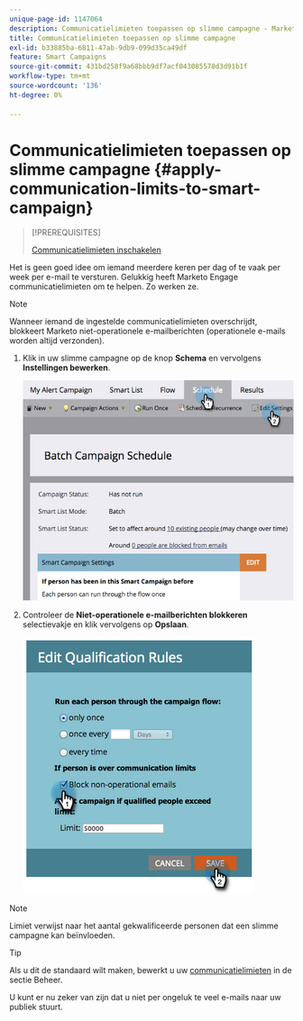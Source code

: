 ```yaml
---
unique-page-id: 1147064
description: Communicatielimieten toepassen op slimme campagne - Marketo Docs - Productdocumentatie
title: Communicatielimieten toepassen op slimme campagne
exl-id: b33885ba-6811-47ab-9db9-099d35ca49df
feature: Smart Campaigns
source-git-commit: 431bd258f9a68bbb9df7acf043085578d3d91b1f
workflow-type: tm+mt
source-wordcount: '136'
ht-degree: 0%

---
```


# Communicatielimieten toepassen op slimme campagne {#apply-communication-limits-to-smart-campaign}

>[!PREREQUISITES]
>
>[Communicatielimieten inschakelen](/help/marketo/product-docs/administration/email-setup/enable-communication-limits.md)

Het is geen goed idee om iemand meerdere keren per dag of te vaak per week per e-mail te versturen. Gelukkig heeft Marketo Engage communicatielimieten om te helpen. Zo werken ze.

>[!NOTE]
>
>Wanneer iemand de ingestelde communicatielimieten overschrijdt, blokkeert Marketo niet-operationele e-mailberichten (operationele e-mails worden altijd verzonden).

1. Klik in uw slimme campagne op de knop **Schema** en vervolgens **Instellingen bewerken**.

   ![](assets/apply-communication-limits-to-smart-campaign-1.png)

1. Controleer de **Niet-operationele e-mailberichten blokkeren** selectievakje en klik vervolgens op **Opslaan**.

   ![](assets/apply-communication-limits-to-smart-campaign-2.png)

>[!NOTE]
>
>Limiet verwijst naar het aantal gekwalificeerde personen dat een slimme campagne kan beïnvloeden.

>[!TIP]
>
>Als u dit de standaard wilt maken, bewerkt u uw  [communicatielimieten](/help/marketo/product-docs/administration/email-setup/enable-communication-limits.md) in de sectie Beheer.

U kunt er nu zeker van zijn dat u niet per ongeluk te veel e-mails naar uw publiek stuurt.
